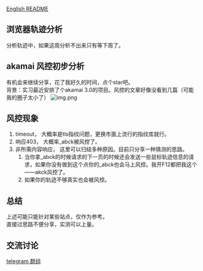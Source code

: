 [English README](./readme_en.MD)

## 浏览器轨迹分析
分析轨迹中，如果这周分析不出来只有等下周了。

## akamai 风控初步分析
有机会来继续分享，花了我好久的时间，点个star吧。   
背景：实习最近安排了个akamai 3.0的项目。风控的文章好像没看到几篇（可能我的圈子太小了）
![img.png](img.png)
## 风控现象
1. timeout， 大概率是tls指纹问题，更换市面上流行的指纹库就行。
2. 响应403， 大概率_abck被风控了。
3. 非所需内容响应， 这里可以归结多种原因。目前只分享一种猜测的思路。
   1. 当你拿_abck的时候请求的下一页的时候还会发送一些鼠标轨迹信息的请求，如果你没有做到这个点你的_abck也会马上风控。我开F12都把我这个——akck风控了。
   2. 如果你的轨迹不够真实也会被风控。

## 总结
   上述可能只能针对某些站点，仅作为参考。    
   直接过思路不便分享，实测可以上量。

## 交流讨论
[telegram 群组](https://t.me/+4MxaaiydQsVjYTVl)   

        